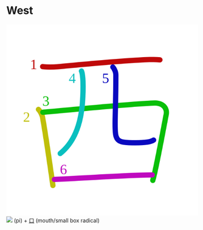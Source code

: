 # West
![897f](../kanji-colorize/897f.svg)
![](http://www.kanjidamage.com/assets/radsmall/pi-f6ac26cbd90eb87badd836999b47cd54ca21a1745c6789b9ecfe44f957f7cf17.jpg) (pi) + [口](口.md) (mouth/small box radical) 